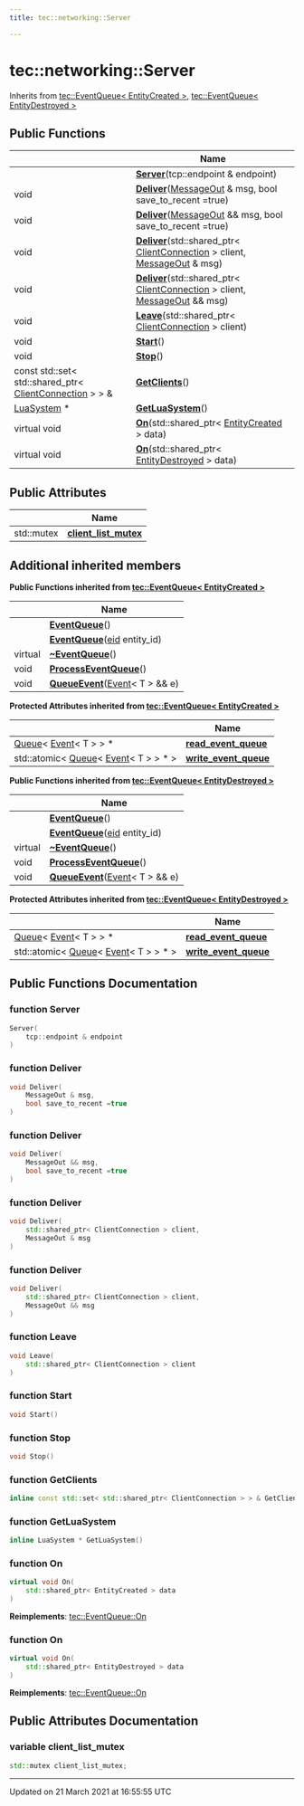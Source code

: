 ```yaml
---
title: tec::networking::Server

---
```


# tec::networking::Server



Inherits from [tec::EventQueue< EntityCreated >](/engine/Classes/classtec_1_1_event_queue/), [tec::EventQueue< EntityDestroyed >](/engine/Classes/classtec_1_1_event_queue/)

## Public Functions

|                | Name           |
| -------------- | -------------- |
| | **[Server](/engine/Classes/classtec_1_1networking_1_1_server/#function-server)**(tcp::endpoint & endpoint) |
| void | **[Deliver](/engine/Classes/classtec_1_1networking_1_1_server/#function-deliver)**([MessageOut](/engine/Classes/classtec_1_1networking_1_1_message_out/) & msg, bool save_to_recent =true) |
| void | **[Deliver](/engine/Classes/classtec_1_1networking_1_1_server/#function-deliver)**([MessageOut](/engine/Classes/classtec_1_1networking_1_1_message_out/) && msg, bool save_to_recent =true) |
| void | **[Deliver](/engine/Classes/classtec_1_1networking_1_1_server/#function-deliver)**(std::shared_ptr< [ClientConnection](/engine/Classes/classtec_1_1networking_1_1_client_connection/) > client, [MessageOut](/engine/Classes/classtec_1_1networking_1_1_message_out/) & msg) |
| void | **[Deliver](/engine/Classes/classtec_1_1networking_1_1_server/#function-deliver)**(std::shared_ptr< [ClientConnection](/engine/Classes/classtec_1_1networking_1_1_client_connection/) > client, [MessageOut](/engine/Classes/classtec_1_1networking_1_1_message_out/) && msg) |
| void | **[Leave](/engine/Classes/classtec_1_1networking_1_1_server/#function-leave)**(std::shared_ptr< [ClientConnection](/engine/Classes/classtec_1_1networking_1_1_client_connection/) > client) |
| void | **[Start](/engine/Classes/classtec_1_1networking_1_1_server/#function-start)**() |
| void | **[Stop](/engine/Classes/classtec_1_1networking_1_1_server/#function-stop)**() |
| const std::set< std::shared_ptr< [ClientConnection](/engine/Classes/classtec_1_1networking_1_1_client_connection/) > > & | **[GetClients](/engine/Classes/classtec_1_1networking_1_1_server/#function-getclients)**() |
| [LuaSystem](/engine/Classes/classtec_1_1_lua_system/) * | **[GetLuaSystem](/engine/Classes/classtec_1_1networking_1_1_server/#function-getluasystem)**() |
| virtual void | **[On](/engine/Classes/classtec_1_1networking_1_1_server/#function-on)**(std::shared_ptr< [EntityCreated](/engine/Classes/structtec_1_1_entity_created/) > data) |
| virtual void | **[On](/engine/Classes/classtec_1_1networking_1_1_server/#function-on)**(std::shared_ptr< [EntityDestroyed](/engine/Classes/structtec_1_1_entity_destroyed/) > data) |

## Public Attributes

|                | Name           |
| -------------- | -------------- |
| std::mutex | **[client_list_mutex](/engine/Classes/classtec_1_1networking_1_1_server/#variable-client_list_mutex)**  |

## Additional inherited members

**Public Functions inherited from [tec::EventQueue< EntityCreated >](/engine/Classes/classtec_1_1_event_queue/)**

|                | Name           |
| -------------- | -------------- |
| | **[EventQueue](/engine/Classes/classtec_1_1_event_queue/#function-eventqueue)**() |
| | **[EventQueue](/engine/Classes/classtec_1_1_event_queue/#function-eventqueue)**([eid](/engine/Namespaces/namespacetec/#typedef-eid) entity_id) |
| virtual | **[~EventQueue](/engine/Classes/classtec_1_1_event_queue/#function-~eventqueue)**() |
| void | **[ProcessEventQueue](/engine/Classes/classtec_1_1_event_queue/#function-processeventqueue)**() |
| void | **[QueueEvent](/engine/Classes/classtec_1_1_event_queue/#function-queueevent)**([Event](/engine/Classes/structtec_1_1_event/)< T > && e) |

**Protected Attributes inherited from [tec::EventQueue< EntityCreated >](/engine/Classes/classtec_1_1_event_queue/)**

|                | Name           |
| -------------- | -------------- |
| [Queue](/engine/Classes/structtec_1_1_queue/)< [Event](/engine/Classes/structtec_1_1_event/)< T > > * | **[read_event_queue](/engine/Classes/classtec_1_1_event_queue/#variable-read_event_queue)**  |
| std::atomic< [Queue](/engine/Classes/structtec_1_1_queue/)< [Event](/engine/Classes/structtec_1_1_event/)< T > > * > | **[write_event_queue](/engine/Classes/classtec_1_1_event_queue/#variable-write_event_queue)**  |

**Public Functions inherited from [tec::EventQueue< EntityDestroyed >](/engine/Classes/classtec_1_1_event_queue/)**

|                | Name           |
| -------------- | -------------- |
| | **[EventQueue](/engine/Classes/classtec_1_1_event_queue/#function-eventqueue)**() |
| | **[EventQueue](/engine/Classes/classtec_1_1_event_queue/#function-eventqueue)**([eid](/engine/Namespaces/namespacetec/#typedef-eid) entity_id) |
| virtual | **[~EventQueue](/engine/Classes/classtec_1_1_event_queue/#function-~eventqueue)**() |
| void | **[ProcessEventQueue](/engine/Classes/classtec_1_1_event_queue/#function-processeventqueue)**() |
| void | **[QueueEvent](/engine/Classes/classtec_1_1_event_queue/#function-queueevent)**([Event](/engine/Classes/structtec_1_1_event/)< T > && e) |

**Protected Attributes inherited from [tec::EventQueue< EntityDestroyed >](/engine/Classes/classtec_1_1_event_queue/)**

|                | Name           |
| -------------- | -------------- |
| [Queue](/engine/Classes/structtec_1_1_queue/)< [Event](/engine/Classes/structtec_1_1_event/)< T > > * | **[read_event_queue](/engine/Classes/classtec_1_1_event_queue/#variable-read_event_queue)**  |
| std::atomic< [Queue](/engine/Classes/structtec_1_1_queue/)< [Event](/engine/Classes/structtec_1_1_event/)< T > > * > | **[write_event_queue](/engine/Classes/classtec_1_1_event_queue/#variable-write_event_queue)**  |


## Public Functions Documentation

### function Server

```cpp
Server(
    tcp::endpoint & endpoint
)
```


### function Deliver

```cpp
void Deliver(
    MessageOut & msg,
    bool save_to_recent =true
)
```


### function Deliver

```cpp
void Deliver(
    MessageOut && msg,
    bool save_to_recent =true
)
```


### function Deliver

```cpp
void Deliver(
    std::shared_ptr< ClientConnection > client,
    MessageOut & msg
)
```


### function Deliver

```cpp
void Deliver(
    std::shared_ptr< ClientConnection > client,
    MessageOut && msg
)
```


### function Leave

```cpp
void Leave(
    std::shared_ptr< ClientConnection > client
)
```


### function Start

```cpp
void Start()
```


### function Stop

```cpp
void Stop()
```


### function GetClients

```cpp
inline const std::set< std::shared_ptr< ClientConnection > > & GetClients()
```


### function GetLuaSystem

```cpp
inline LuaSystem * GetLuaSystem()
```


### function On

```cpp
virtual void On(
    std::shared_ptr< EntityCreated > data
)
```


**Reimplements**: [tec::EventQueue::On](/engine/Classes/classtec_1_1_event_queue/#function-on)


### function On

```cpp
virtual void On(
    std::shared_ptr< EntityDestroyed > data
)
```


**Reimplements**: [tec::EventQueue::On](/engine/Classes/classtec_1_1_event_queue/#function-on)


## Public Attributes Documentation

### variable client_list_mutex

```cpp
std::mutex client_list_mutex;
```


-------------------------------

Updated on 21 March 2021 at 16:55:55 UTC